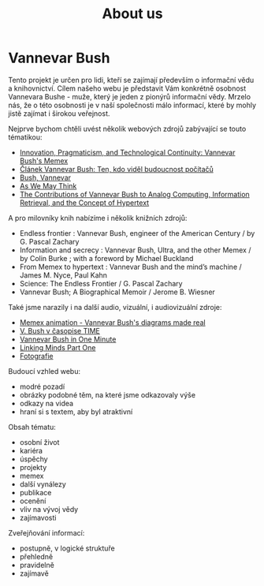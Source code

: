 ﻿---
layout: page
title: About us
---
# Vannevar Bush
Tento projekt je určen pro lidi, kteří se zajímají především o informační vědu a knihovnictví. Cílem našeho webu je představit 
Vám konkrétně osobnost Vannevara Bushe - muže, který je jeden z pionýrů informační vědy. Mrzelo nás, že o této osobnosti je 
v naší společnosti málo informací, které by mohly jistě zajímat i širokou veřejnost. 

Nejprve bychom chtěli uvést několik webových zdrojů zabývající se touto tématikou:
- [Innovation, Pragmaticism, and Technological Continuity: Vannevar Bush's Memex](http://eds.a.ebscohost.com/eds/pdfviewer/pdfviewer?sid=28dae9b9-4555-4af3-a686-cc2afc482b85%40sessionmgr4008&vid=2&hid=4102)
- [Článek Vannevar Bush: Ten, kdo viděl budoucnost počítačů](http://www.zive.cz/clanky/vannevar-bush-ten-kdo-videl-budoucnost-pocitacu/sc-3-a-177221/default.aspx)
- [Bush, Vannevar](http://www.encyclopedia.com/people/science-and-technology/electrical-engineering-biographies/vannevar-bush)
- [As We May Think](https://www.theatlantic.com/magazine/archive/1945/07/as-we-may-think/303881/)
- [The Contributions of Vannevar Bush to Analog Computing, Information Retrieval, and the Concept of Hypertext](https://www.theatlantic.com/magazine/archive/1945/07/as-we-may-think/303881/) 

A pro milovníky knih nabízíme i několik knižních zdrojů:
- Endless frontier : Vannevar Bush, engineer of the American Century / by G. Pascal Zachary
- Information and secrecy : Vannevar Bush, Ultra, and the other Memex / by Colin Burke ; with a foreword by Michael Buckland
- From Memex to hypertext : Vannevar Bush and the mind’s machine / James M. Nyce, Paul Kahn
- Science: The Endless Frontier / G. Pascal Zachary
- Vannevar Bush; A Biographical Memoir /  Jerome B. Wiesner 

Také jsme narazily i na další audio, vizuální, i audiovizuální zdroje:
- [Memex animation - Vannevar Bush's diagrams made real](https://www.youtube.com/watch?v=c539cK58ees)
- [V. Bush v časopise TIME](http://history-computer.com/Internet/images/BushAtWork.jpg)
- [Vannevar Bush in One Minute](https://www.youtube.com/watch?v=vUwe8ks7iao)
- [Linking Minds Part One](https://www.youtube.com/watch?v=UHGF_BQi1PM)
- [Fotografie](https://astrobites.org/wp-content/uploads/2014/01/vbush.jpg)

Budoucí vzhled webu:
- modré pozadí
- obrázky podobné těm, na které jsme odkazovaly výše
- odkazy na videa
- hraní si s textem, aby byl atraktivní

Obsah tématu:
- osobní život
- kariéra
- úspěchy
- projekty
- memex
- další vynálezy
- publikace
- ocenění
- vliv na vývoj vědy
- zajímavosti

Zveřejňování informací:
- postupně, v logické struktuře
- přehledně
- pravidelně
- zajímavě


<script>
  (function(i,s,o,g,r,a,m){i['GoogleAnalyticsObject']=r;i[r]=i[r]||function(){
  (i[r].q=i[r].q||[]).push(arguments)},i[r].l=1*new Date();a=s.createElement(o),
  m=s.getElementsByTagName(o)[0];a.async=1;a.src=g;m.parentNode.insertBefore(a,m)
  })(window,document,'script','https://www.google-analytics.com/analytics.js','ga');

  ga('create', 'UA-98617765-1', 'auto');
  ga('send', 'pageview');

</script>